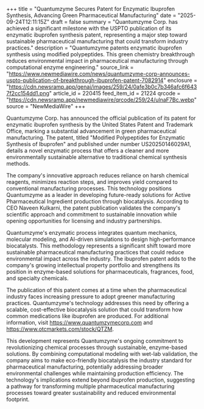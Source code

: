 +++
title = "Quantumzyme Secures Patent for Enzymatic Ibuprofen Synthesis, Advancing Green Pharmaceutical Manufacturing"
date = "2025-09-24T12:11:15Z"
draft = false
summary = "Quantumzyme Corp. has achieved a significant milestone with the USPTO publication of its enzymatic ibuprofen synthesis patent, representing a major step toward sustainable pharmaceutical manufacturing that could transform industry practices."
description = "Quantumzyme patents enzymatic ibuprofen synthesis using modified polypeptides. This green chemistry breakthrough reduces environmental impact in pharmaceutical manufacturing through computational enzyme engineering."
source_link = "https://www.newmediawire.com/news/quantumzyme-corp-announces-uspto-publication-of-breakthrough-ibuprofen-patent-7082914"
enclosure = "https://cdn.newsramp.app/genai/images/259/24/0afe3b0c7b346afc6f6437f2cc154dd1.png"
article_id = 220415
feed_item_id = 21224
qrcode = "https://cdn.newsramp.app/newmediawire/qrcode/259/24/ulnaF7Bc.webp"
source = "NewMediaWire"
+++

<p>Quantumzyme Corp. has announced the official publication of its patent for enzymatic ibuprofen synthesis by the United States Patent and Trademark Office, marking a substantial advancement in green pharmaceutical manufacturing. The patent, titled "Modified Polypeptides for Enzymatic Synthesis of Ibuprofen" and published under number US20250146029A1, details a novel enzymatic process that offers a cleaner and more environmentally sustainable alternative to traditional chemical synthesis methods.</p><p>The company's innovative approach reduces reliance on harsh chemical reagents, minimizes reaction steps, and improves yield compared to conventional manufacturing processes. This technology positions Quantumzyme as a leader in developing future-ready solutions for Active Pharmaceutical Ingredient production through biocatalysis. According to CEO Naveen Kulkarni, the patent publication validates the company's scientific approach and commitment to sustainable innovation while opening opportunities for licensing and industry partnerships.</p><p>Quantumzyme's enzymatic process integrates quantum mechanics, molecular modeling, and AI-driven simulations to design high-performance biocatalysts. This methodology represents a significant shift toward more sustainable pharmaceutical manufacturing practices that could reduce environmental impact across the industry. The ibuprofen patent adds to the company's growing intellectual property portfolio and strengthens its position in enzyme-based solutions for pharmaceuticals, fragrances, food, and specialty chemicals.</p><p>The publication of this patent comes at a time when the pharmaceutical industry faces increasing pressure to adopt greener manufacturing practices. Quantumzyme's technology addresses this need by offering a scalable, cost-effective biocatalysis solution that could transform how common medications like ibuprofen are produced. For additional information, visit <a href="https://www.quantumzymecorp.com" rel="nofollow" target="_blank">https://www.quantumzymecorp.com</a> and <a href="https://www.otcmarkets.com/stock/QTZM" rel="nofollow" target="_blank">https://www.otcmarkets.com/stock/QTZM</a>.</p><p>This development represents Quantumzyme's ongoing commitment to revolutionizing chemical processes through sustainable, enzyme-based solutions. By combining computational modeling with wet-lab validation, the company aims to make eco-friendly biocatalysis the industry standard for pharmaceutical manufacturing, potentially addressing broader environmental challenges while maintaining production efficiency. The technology's implications extend beyond ibuprofen production, suggesting a pathway for transforming multiple pharmaceutical manufacturing processes toward greater sustainability and reduced environmental footprint.</p>